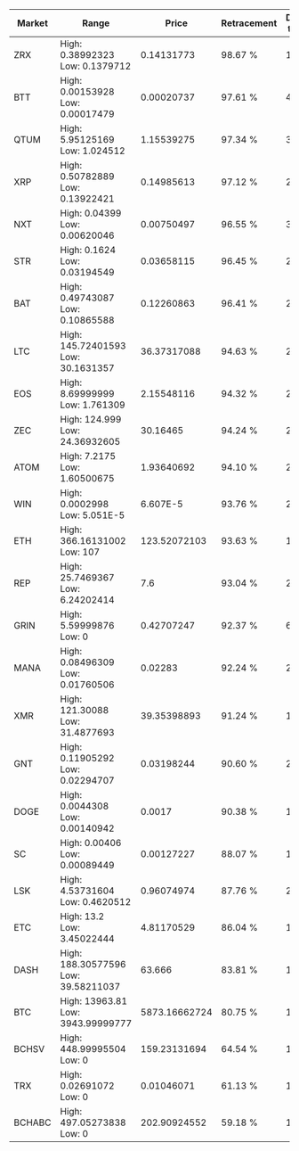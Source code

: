 | Market | Range | Price| Retracement | Doubles to 50% |
| --- | --- | --- | --- | --- |
| ZRX | High: 0.38992323<br />Low: 0.1379712 | 0.14131773 | 98.67 % | 1.87 |
| BTT | High: 0.00153928<br />Low: 0.00017479 | 0.00020737 | 97.61 % | 4.13 |
| QTUM | High: 5.95125169<br />Low: 1.024512 | 1.15539275 | 97.34 % | 3.02 |
| XRP | High: 0.50782889<br />Low: 0.13922421 | 0.14985613 | 97.12 % | 2.16 |
| NXT | High: 0.04399<br />Low: 0.00620046 | 0.00750497 | 96.55 % | 3.34 |
| STR | High: 0.1624<br />Low: 0.03194549 | 0.03658115 | 96.45 % | 2.66 |
| BAT | High: 0.49743087<br />Low: 0.10865588 | 0.12260863 | 96.41 % | 2.47 |
| LTC | High: 145.72401593<br />Low: 30.1631357 | 36.37317088 | 94.63 % | 2.42 |
| EOS | High: 8.69999999<br />Low: 1.761309 | 2.15548116 | 94.32 % | 2.43 |
| ZEC | High: 124.999<br />Low: 24.36932605 | 30.16465 | 94.24 % | 2.48 |
| ATOM | High: 7.2175<br />Low: 1.60500675 | 1.93640692 | 94.10 % | 2.28 |
| WIN | High: 0.0002998<br />Low: 5.051E-5 | 6.607E-5 | 93.76 % | 2.65 |
| ETH | High: 366.16131002<br />Low: 107 | 123.52072103 | 93.63 % | 1.92 |
| REP | High: 25.7469367<br />Low: 6.24202414 | 7.6 | 93.04 % | 2.10 |
| GRIN | High: 5.59999876<br />Low: 0 | 0.42707247 | 92.37 % | 6.56 |
| MANA | High: 0.08496309<br />Low: 0.01760506 | 0.02283 | 92.24 % | 2.25 |
| XMR | High: 121.30088<br />Low: 31.4877693 | 39.35398893 | 91.24 % | 1.94 |
| GNT | High: 0.11905292<br />Low: 0.02294707 | 0.03198244 | 90.60 % | 2.22 |
| DOGE | High: 0.0044308<br />Low: 0.00140942 | 0.0017 | 90.38 % | 1.72 |
| SC | High: 0.00406<br />Low: 0.00089449 | 0.00127227 | 88.07 % | 1.95 |
| LSK | High: 4.53731604<br />Low: 0.4620512 | 0.96074974 | 87.76 % | 2.60 |
| ETC | High: 13.2<br />Low: 3.45022444 | 4.81170529 | 86.04 % | 1.73 |
| DASH | High: 188.30577596<br />Low: 39.58211037 | 63.666 | 83.81 % | 1.79 |
| BTC | High: 13963.81<br />Low: 3943.99999777 | 5873.16662724 | 80.75 % | 1.52 |
| BCHSV | High: 448.99995504<br />Low: 0 | 159.23131694 | 64.54 % | 1.41 |
| TRX | High: 0.02691072<br />Low: 0 | 0.01046071 | 61.13 % | 1.29 |
| BCHABC | High: 497.05273838<br />Low: 0 | 202.90924552 | 59.18 % | 1.22 |

